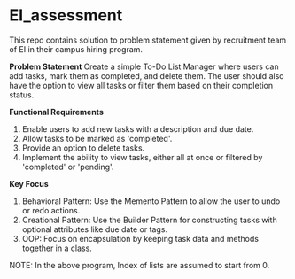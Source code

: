 # EI_assessment

This repo contains solution to problem statement given by recruitment team of EI in their campus hiring program.

**Problem Statement**
Create a simple To-Do List Manager where users can add tasks, mark them as completed, and delete them. The user should also have the option to view all tasks or filter them based on their completion status.

**Functional Requirements**
1. Enable users to add new tasks with a description and due date.
2. Allow tasks to be marked as 'completed'.
3. Provide an option to delete tasks.
4. Implement the ability to view tasks, either all at once or filtered by 'completed' or 'pending'.

   
**Key Focus**
1. Behavioral Pattern: Use the Memento Pattern to allow the user to undo or redo actions.
2. Creational Pattern: Use the Builder Pattern for constructing tasks with optional attributes like due date or tags.
3. OOP: Focus on encapsulation by keeping task data and methods together in a class.

NOTE: In the above program, Index of lists are assumed to start from 0.
